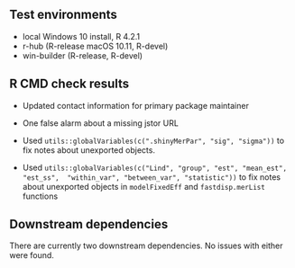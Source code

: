 ## Test environments
* local Windows 10 install, R 4.2.1
* r-hub (R-release macOS 10.11, R-devel)
* win-builder (R-release, R-devel)

## R CMD check results

* Updated contact information for primary package maintainer
* One false alarm about a missing jstor URL
* Used `utils::globalVariables(c(".shinyMerPar", "sig", "sigma"))` to fix notes
  about unexported objects.

* Used `utils::globalVariables(c("Lind", "group", "est", "mean_est", "est_ss", 
                                "within_var", "between_var", "statistic"))` 
    to fix notes about unexported objects in `modelFixedEff` and 
    `fastdisp.merList` functions
    

## Downstream dependencies
There are currently two downstream dependencies. No issues with either were 
found.
